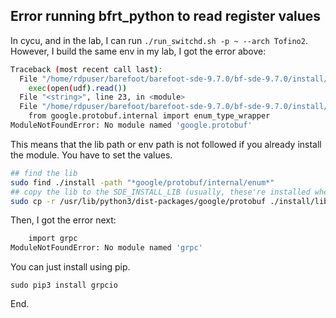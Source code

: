 ## Error running bfrt_python to read register values
In cycu, and in the lab, I can run `./run_switchd.sh -p ~ --arch
Tofino2`. However, I build the same env in my lab, I got the error above:
```bash
Traceback (most recent call last):
  File "/home/rdpuser/barefoot/barefoot-sde-9.7.0/bf-sde-9.7.0/install/lib/python3.8/bfrtcli.py", line 2279, in start_bfrt
    exec(open(udf).read())
  File "<string>", line 23, in <module>
  File "/home/rdpuser/barefoot/barefoot-sde-9.7.0/bf-sde-9.7.0/install/lib/python3.8/site-packages/tofino/bfrt_grpc/bfruntime_pb2.py", line 6, in <module>
    from google.protobuf.internal import enum_type_wrapper
ModuleNotFoundError: No module named 'google.protobuf'
```

This means that the lib path or env path is not followed if you
already install the module. You have to set the values.

``` bash
## find the lib
sudo find ./install -path "*google/protobuf/internal/enum*"
## copy the lib to the SDE_INSTALL_LIB (usually, these're installed when ran p4build code.)
sudo cp -r /usr/lib/python3/dist-packages/google/protobuf ./install/lib/python3.8/site-packages/google/

```
Then, I got the error next:
```bash
    import grpc
ModuleNotFoundError: No module named 'grpc'
```
You can just install using pip. 
```
sudo pip3 install grpcio
```
End.
